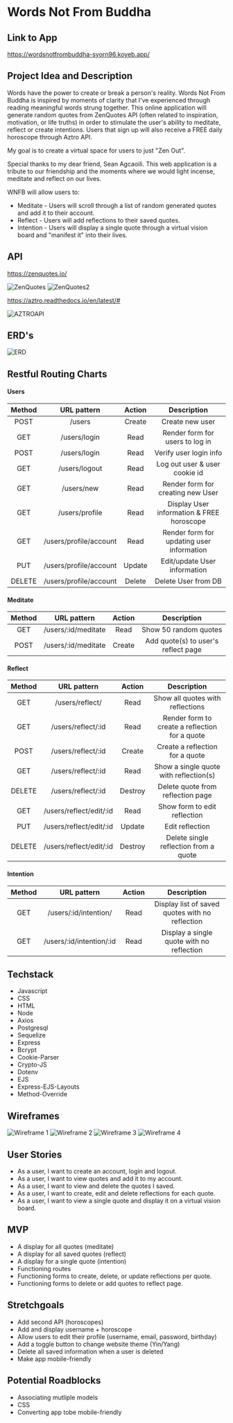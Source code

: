 # Words Not From Buddha

## Link to App

https://wordsnotfrombuddha-syorn96.koyeb.app/

## Project Idea and Description

Words have the power to create or break a person's reality. 
Words Not From Buddha is inspired by moments of clarity that I've experienced through reading meaningful words strung together. This online application will generate random quotes from ZenQuotes API (often related to inspiration, motivation, or life truths) in order to stimulate the user's ability to meditate, reflect or create intentions. Users that sign up will also receive a FREE daily horoscope through Aztro API.

My goal is to create a virtual space for users to just "Zen Out".

Special thanks to my dear friend, Sean Agcaoili.
This web application is a tribute to our friendship and the moments where we would light incense, meditate and reflect on our lives.

WNFB will allow users to:
* Meditate - Users will scroll through a list of random generated quotes and add it to their account.
* Reflect - Users will add reflections to their saved quotes.
* Intention - Users will display a single quote through a virtual vision board and "manifest it" into their lives.

## API

https://zenquotes.io/

![ZenQuotes](./public/media/APIProof2.png)
![ZenQuotes2](./public/media/Apiproof.png)

https://aztro.readthedocs.io/en/latest/#

![AZTROAPI](./public/media/AZTRORESTAPI.png)

## ERD's
![ERD](./public/media/ERD.png)


## Restful Routing Charts

#### Users

| Method | URL pattern | Action | Description |
|:------:|:-----------:|:------:|:-----------:|
| POST   | /users | Create | Create new user |
| GET    | /users/login | Read | Render form for users to log in |
| POST   | /users/login | Read | Verify user login info |
| GET    | /users/logout | Read | Log out user & user cookie id |
| GET    | /users/new | Read | Render form for creating new User |
| GET    | /users/profile | Read | Display User information & FREE horoscope |
| GET    | /users/profile/account | Read | Render form for updating user information |
| PUT    | /users/profile/account | Update | Edit/update User information |
| DELETE | /users/profile/account | Delete | Delete User from DB |

#### Meditate
| Method | URL pattern | Action | Description |
|:------:|:------:|:------:|:-----------:|
| GET    | /users/:id/meditate | Read | Show 50 random quotes |
| POST   | /users/:id/meditate | Create | Add quote(s) to user's reflect page |

#### Reflect
| Method | URL pattern | Action | Description |
|:------:|:-----------:|:------:|:-----------:|
| GET    | /users/reflect/ | Read | Show all quotes with reflections |
| GET    | /users/reflect/:id | Read | Render form to create a reflection for a quote |
| POST   | /users/reflect/:id | Create | Create a reflection for a quote |
| GET    | /users/reflect/:id | Read | Show a single quote with reflection(s) |
| DELETE | /users/reflect/:id | Destroy | Delete quote from reflection page |
| GET    | /users/reflect/edit/:id | Read | Show form to edit reflection |
| PUT    | /users/reflect/edit/:id | Update | Edit reflection |
| DELETE | /users/reflect/edit/:id | Destroy | Delete single reflection from a quote |

#### Intention
| Method | URL pattern | Action | Description |
|:------:|:-----------:|:------:|:-----------:|
| GET    | /users/:id/intention/ | Read | Display list of saved quotes with no reflection |
| GET    | /users/:id/intention/:id | Read | Display a single quote with no reflection |

## Techstack

* Javascript
* CSS
* HTML
* Node
* Axios
* Postgresql
* Sequelize
* Express
* Bcrypt
* Cookie-Parser
* Crypto-JS
* Dotenv
* EJS
* Express-EJS-Layouts
* Method-Override


## Wireframes
![Wireframe 1](./public/media/Wireframe1.png)
![Wireframe 2](./public/media/Wireframe2.png)
![Wireframe 3](./public/media/Wireframe3.png)
![Wireframe 4](./public/media/Wireframe4.png)

## User Stories

* As a user, I want to create an account, login and logout.
* As a user, I want to view quotes and add it to my account.
* As a user, I want to view and delete the quotes I saved.
* As a user, I want to create, edit and delete reflections for each quote.
* As a user, I want to view a single quote and display it on a virtual vision board.

## MVP
* A display for all quotes (meditate)
* A display for all saved quotes (reflect)
* A display for a single quote (intention)
* Functioning routes
* Functioning forms to create, delete, or update reflections per quote.
* Functioning forms to delete or add quotes to reflect page.

## Stretchgoals
* Add second API (horoscopes)
* Add and display username + horoscope
* Allow users to edit their profile (username, email, password, birthday)
* Add a toggle button to change website theme (Yin/Yang)
* Delete all saved information when a user is deleted
* Make app mobile-friendly

## Potential Roadblocks
* Associating mutliple models
* CSS
* Converting app tobe mobile-friendly
